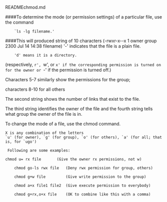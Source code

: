READMEchmod.md

####To determine the mode (or permission settings) of a particular file, use the command

		`ls -lg filename.'

####This will produced string of 10 characters
      (-rwxr-x--x 1 owner group 2300 Jul 14 14:38 filename)
		'-' indicates that the file is a plain file.

		'd' means it is a directory.

(respectively, `r', `w', or `x' if the corresponding permission is turned on for the owner or `-' if the permission is turned off.)

Characters 5-7 similarly show the permissions for the group;

characters 8-10 for all others

The second string shows the number of links that exist to the file.

The third string identifies the owner of the file and the fourth string tells what group the owner of the file is in.


To change the mode of a file, use the chmod command.

	X is any combination of the letters
 	`u' (for owner), `g' (for group), `o' (for others), `a' (for all; that is, for `ugo')

	 Following are some examples:

	chmod u= rx file       (Give the owner rx permissions, not w)

      	chmod go-ls rwx file   (Deny rwx permission for group, others)

     	chmod g+w file         (Give write permission to the group)

     	chmod a+x file1 file2  (Give execute permission to everybody)

     	chmod g+rx,o+x file    (OK to combine like this with a comma)
